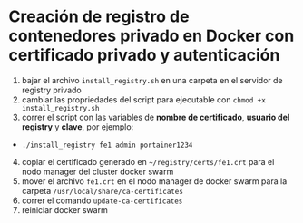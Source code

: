 # Creación de registro de contenedores privado en Docker con certificado privado y autenticación

1. bajar el archivo `install_registry.sh` en una carpeta en el servidor de registry privado
2. cambiar las propriedades del script para ejecutable con `chmod +x install_registry.sh`
3. correr el script con las variables de **nombre de certificado**, **usuario del registry** y **clave**, por ejemplo:
  - `./install_registry fe1 admin portainer1234`
4. copiar el certificado generado en `~/registry/certs/fe1.crt` para el nodo manager del cluster docker swarm
5. mover el archivo `fe1.crt` en el nodo manager de docker swarm para la carpeta `/usr/local/share/ca-certificates`
6. correr el comando `update-ca-certificates`
7. reiniciar docker swarm
